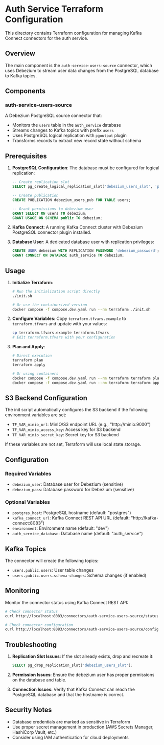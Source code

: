 # Auth Service Terraform Configuration

This directory contains Terraform configuration for managing Kafka Connect connectors for the auth service.

## Overview

The main component is the `auth-service-users-source` connector, which uses Debezium to stream user data changes from the PostgreSQL database to Kafka topics.

## Components

### auth-service-users-source

A Debezium PostgreSQL source connector that:
- Monitors the `users` table in the `auth_service` database
- Streams changes to Kafka topics with prefix `users`
- Uses PostgreSQL logical replication with `pgoutput` plugin
- Transforms records to extract new record state without schema

## Prerequisites

1. **PostgreSQL Configuration**: The database must be configured for logical replication:
   ```sql
   -- Create replication slot
   SELECT pg_create_logical_replication_slot('debezium_users_slot', 'pgoutput');
   
   -- Create publication
   CREATE PUBLICATION debezium_users_pub FOR TABLE users;
   
   -- Grant permissions to debezium user
   GRANT SELECT ON users TO debezium;
   GRANT USAGE ON SCHEMA public TO debezium;
   ```

2. **Kafka Connect**: A running Kafka Connect cluster with Debezium PostgreSQL connector plugin installed.

3. **Database User**: A dedicated database user with replication privileges:
   ```sql
   CREATE USER debezium WITH REPLICATION PASSWORD 'debezium_password';
   GRANT CONNECT ON DATABASE auth_service TO debezium;
   ```

## Usage

1. **Initialize Terraform**:
   ```bash
   # Run the initialization script directly
   ./init.sh
   
   # Or use the containerized version
   docker compose -f compose.dev.yaml run --rm terraform ./init.sh
   ```

2. **Configure Variables**:
   Copy `terraform.tfvars.example` to `terraform.tfvars` and update with your values:
   ```bash
   cp terraform.tfvars.example terraform.tfvars
   # Edit terraform.tfvars with your configuration
   ```

3. **Plan and Apply**:
   ```bash
   # Direct execution
   terraform plan
   terraform apply
   
   # Or using containers
   docker compose -f compose.dev.yaml run --rm terraform terraform plan
   docker compose -f compose.dev.yaml run --rm terraform terraform apply
   ```

## S3 Backend Configuration

The init script automatically configures the S3 backend if the following environment variables are set:
- `TF_VAR_minio_url`: MinIO/S3 endpoint URL (e.g., "http://minio:9000")
- `TF_VAR_minio_access_key`: Access key for S3 backend
- `TF_VAR_minio_secret_key`: Secret key for S3 backend

If these variables are not set, Terraform will use local state storage.

## Configuration

### Required Variables

- `debezium_user`: Database user for Debezium (sensitive)
- `debezium_pass`: Database password for Debezium (sensitive)

### Optional Variables

- `postgres_host`: PostgreSQL hostname (default: "postgres")
- `kafka_connect_url`: Kafka Connect REST API URL (default: "http://kafka-connect:8083")
- `environment`: Environment name (default: "dev")
- `auth_service_database`: Database name (default: "auth_service")

## Kafka Topics

The connector will create the following topics:
- `users.public.users`: User table changes
- `users.public.users.schema-changes`: Schema changes (if enabled)

## Monitoring

Monitor the connector status using Kafka Connect REST API:

```bash
# Check connector status
curl http://localhost:8083/connectors/auth-service-users-source/status

# Check connector configuration
curl http://localhost:8083/connectors/auth-service-users-source/config
```

## Troubleshooting

1. **Replication Slot Issues**: If the slot already exists, drop and recreate it:
   ```sql
   SELECT pg_drop_replication_slot('debezium_users_slot');
   ```

2. **Permission Issues**: Ensure the debezium user has proper permissions on the database and table.

3. **Connection Issues**: Verify that Kafka Connect can reach the PostgreSQL database and that the hostname is correct.

## Security Notes

- Database credentials are marked as sensitive in Terraform
- Use proper secret management in production (AWS Secrets Manager, HashiCorp Vault, etc.)
- Consider using IAM authentication for cloud deployments

